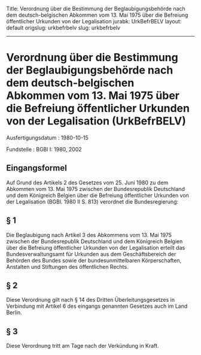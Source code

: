 Title: Verordnung über die Bestimmung der Beglaubigungsbehörde nach dem deutsch-belgischen
  Abkommen vom 13. Mai 1975 über die Befreiung öffentlicher Urkunden von der Legalisation
jurabk: UrkBefrBELV
layout: default
origslug: urkbefrbelv
slug: urkbefrbelv

---

# Verordnung über die Bestimmung der Beglaubigungsbehörde nach dem deutsch-belgischen Abkommen vom 13. Mai 1975 über die Befreiung öffentlicher Urkunden von der Legalisation (UrkBefrBELV)

Ausfertigungsdatum
:   1980-10-15

Fundstelle
:   BGBl I: 1980, 2002



## Eingangsformel

Auf Grund des Artikels 2 des Gesetzes vom 25. Juni 1980 zu dem
Abkommen vom 13. Mai 1975 zwischen der Bundesrepublik Deutschland und
dem Königreich Belgien über die Befreiung öffentlicher Urkunden von
der Legalisation (BGBl. 1980 II S. 813) verordnet die Bundesregierung:


## § 1

Die Beglaubigung nach Artikel 3 des Abkommens vom 13. Mai 1975
zwischen der Bundesrepublik Deutschland und dem Königreich Belgien
über die Befreiung öffentlicher Urkunden von der Legalisation erteilt
das Bundesverwaltungsamt für Urkunden aus dem Geschäftsbereich der
Behörden des Bundes sowie der bundesunmittelbaren Körperschaften,
Anstalten und Stiftungen des öffentlichen Rechts.


## § 2

Diese Verordnung gilt nach § 14 des Dritten Überleitungsgesetzes in
Verbindung mit Artikel 6 des eingangs genannten Gesetzes auch im Land
Berlin.


## § 3

Diese Verordnung tritt am Tage nach der Verkündung in Kraft.

